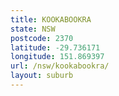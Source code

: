 ```yaml
---
title: KOOKABOOKRA
state: NSW
postcode: 2370
latitude: -29.736171
longitude: 151.869397
url: /nsw/kookabookra/
layout: suburb
---
```

